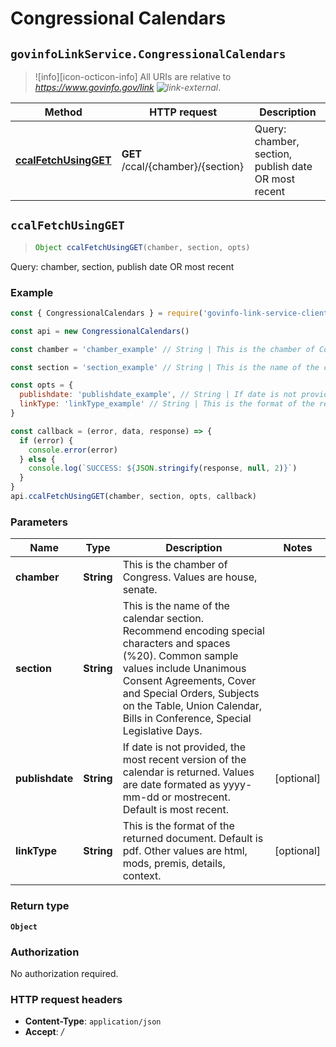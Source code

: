# Congressional Calendars

## `govinfoLinkService.CongressionalCalendars`

> ![info][icon-octicon-info] All URIs are relative to _<https://www.govinfo.gov/link> ![link-external][icon-octicon-link-external]_.

| Method                                                               | HTTP request                      | Description                                          |
| -------------------------------------------------------------------- | --------------------------------- | ---------------------------------------------------- |
| [**ccalFetchUsingGET**](CongressionalCalendars.md#ccalFetchUsingGET) | **GET** /ccal/{chamber}/{section} | Query: chamber, section, publish date OR most recent |

## **`ccalFetchUsingGET`**

> ```js
> Object ccalFetchUsingGET(chamber, section, opts)
> ```

Query: chamber, section, publish date OR most recent

### Example

```javascript
const { CongressionalCalendars } = require('govinfo-link-service-client-js')

const api = new CongressionalCalendars()

const chamber = 'chamber_example' // String | This is the chamber of Congress. Values are house, senate.

const section = 'section_example' // String | This is the name of the calendar section. Recommend encoding special characters and spaces (%20). Common sample values include Unanimous Consent Agreements, Cover and Special Orders, Subjects on the Table, Union Calendar, Bills in Conference, Special Legislative Days.

const opts = {
  publishdate: 'publishdate_example', // String | If date is not provided, the most recent version of the calendar is returned. Values are date formated as yyyy-mm-dd or mostrecent. Default is most recent.
  linkType: 'linkType_example' // String | This is the format of the returned document. Default is pdf. Other values are html, mods, premis, details, context.
}

const callback = (error, data, response) => {
  if (error) {
    console.error(error)
  } else {
    console.log(`SUCCESS: ${JSON.stringify(response, null, 2)}`)
  }
}
api.ccalFetchUsingGET(chamber, section, opts, callback)
```

### Parameters

| Name            | Type       | Description                                                                                                                                                                                                                                                                  | Notes      |
| --------------- | ---------- | ---------------------------------------------------------------------------------------------------------------------------------------------------------------------------------------------------------------------------------------------------------------------------- | ---------- |
| **chamber**     | **String** | This is the chamber of Congress. Values are house, senate.                                                                                                                                                                                                                   |
| **section**     | **String** | This is the name of the calendar section. Recommend encoding special characters and spaces (%20). Common sample values include Unanimous Consent Agreements, Cover and Special Orders, Subjects on the Table, Union Calendar, Bills in Conference, Special Legislative Days. |
| **publishdate** | **String** | If date is not provided, the most recent version of the calendar is returned. Values are date formated as yyyy-mm-dd or mostrecent. Default is most recent.                                                                                                                  | [optional] |
| **linkType**    | **String** | This is the format of the returned document. Default is pdf. Other values are html, mods, premis, details, context.                                                                                                                                                          | [optional] |

### Return type

**`Object`**

### Authorization

No authorization required.

### HTTP request headers

* **Content-Type**: `application/json`
* **Accept**: _/_

[icon-octicon-link-external]: https://cdnjs.cloudflare.com/ajax/libs/octicons/4.4.0/svg/link-external.svg
